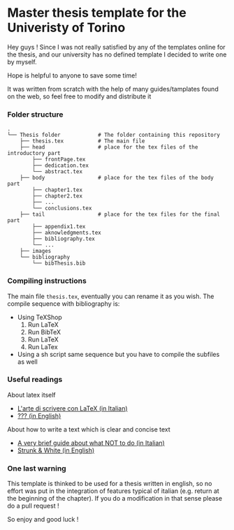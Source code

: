 # Master thesis template for the Univeristy of Torino

Hey guys ! Since I was not really satisfied by any of the templates online for the thesis, and our university has no defined template I decided to write one by myself.

Hope is helpful to anyone to save some time!

It was written from scratch with the help of many guides/tamplates found on the web, so feel free to modify and distribute it

### Folder structure

```
.                
└── Thesis folder            # The folder containing this repository
    ├── thesis.tex           # The main file
    ├── head                 # place for the tex files of the introductory part
        ├── frontPage.tex
        ├── dedication.tex
        └── abstract.tex
    ├── body                 # place for the tex files of the body part
        ├── chapter1.tex
        ├── chapter2.tex
        ├── ...
        └── conclusions.tex
    ├── tail                 # place for the tex files for the final part
        ├── appendix1.tex
        ├── aknowledgments.tex
        ├── bibliography.tex
        └── ...
    ├── images 
    └── bibliography
        └── bibThesis.bib
```

### Compiling instructions
The main file `thesis.tex`, eventually you can rename it as you wish. The compile sequence with bibliography is:

* Using TeXShop
    1. Run LaTeX
    2. Run BibTeX
    3. Run LaTeX
    4. Run LaTex
* Using a sh script
    same sequence but you have to compile the subfiles as well

### Useful readings
About latex itself
* [L'arte di scrivere con LaTeX (in Italian)](http://www.lorenzopantieri.net/LaTeX_files/ArteLaTeX.pdf "L'arte di scrivere con LaTeX")
* [??? (in English)](http://)

About how to write a text which is clear and concise text
* [A very brief guide about what NOT to do (in Italian)](https://users.dimi.uniud.it/~stefano.mizzaro/dida/come-non-scrivere-la-tesi.html)
* [Strunk & White (in English)](http://www.bartleby.com/141/)

### One last warning
This template is thinked to be used for a thesis written in english, so no effort was put in the integration of features typical of italian (e.g. return at the beginning of the chapter).
If you do a modification in that sense please do a pull request ! 

So enjoy and good luck !

